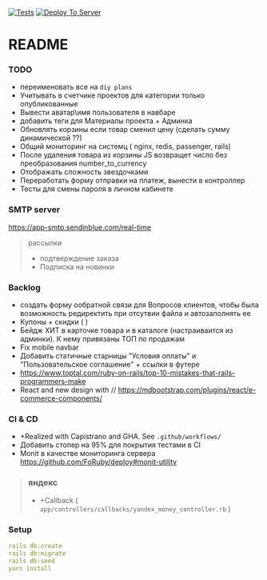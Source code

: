 [![Tests](https://github.com/sasha370/project_store/actions/workflows/ci.yml/badge.svg)](https://github.com/sasha370/project_store/actions/workflows/ci.yml) [![Deploy To Server](https://github.com/sasha370/project_store/actions/workflows/deploy.yml/badge.svg)](https://github.com/sasha370/project_store/actions/workflows/deploy.yml)

# README

### TODO

- переименовать все на `diy plans`
- Учитывать в счетчике проектов для категории только опубликованные 
- Вывести аватар\имя пользователя в навбаре
- добавить теги для Материалы проекта + Админка
- Обновлять корзины если товар сменил цену (сделать сумму динамической ??)
- Общий мониторинг на системц ( nginx, redis, passenger, rails)
- После удаления товара из корзины JS возвращет число без преобразования  number_to_currency
- Отображать сложность звездочками
- Переработать форму отправки на платеж, вынести в контроллер
- Тесты для смены пароля в личном кабинете


### SMTP server
https://app-smtp.sendinblue.com/real-time

> рассылки
>- подтверждение заказа
>- Подписка на новинки

### Backlog

- создать форму ообратной связи для Вопросов клиентов, чтобы была возможность редиректить при отсутвии файла и автозаполнять ее
- Купоны + скидки ( )
- Бейдж ХИТ в карточке товара и в каталоге (настраиваится из админки).   К нему привязаны ТОП по продажам
- Fix mobile navbar
- Добавить статичные старницы "Условия оплаты" и "Пользовательское соглашение" + ссылки в футере
- https://www.toptal.com/ruby-on-rails/top-10-mistakes-that-rails-programmers-make
- React and new design with //  https://mdbootstrap.com/plugins/react/e-commerce-components/

### CI & CD
 - +Realized with Capistrano and GHA. See `.github/workflows/`
 - Добавить стопер на 95% для покрытия тестами в CI
 - Monit  в качестве мониторинга сервера https://github.com/FoRuby/deploy#monit-utility

> ### яндекс
> - +Callback  ( `app/controllers/callbacks/yandex_money_controller.rb` )

### Setup
```yaml
rails db:create
rails db:migrate
rails db:seed
yarn install
```



